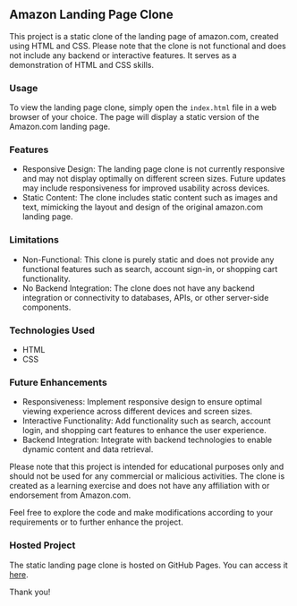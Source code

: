 ## Amazon Landing Page Clone

This project is a static clone of the landing page of amazon.com, created using HTML and CSS. Please note that the clone is not functional and does not include any backend or interactive features. It serves as a demonstration of HTML and CSS skills.

### Usage
To view the landing page clone, simply open the `index.html` file in a web browser of your choice. The page will display a static version of the Amazon.com landing page.

### Features
- Responsive Design: The landing page clone is not currently responsive and may not display optimally on different screen sizes. Future updates may include responsiveness for improved usability across devices.
- Static Content: The clone includes static content such as images and text, mimicking the layout and design of the original amazon.com landing page.

### Limitations
- Non-Functional: This clone is purely static and does not provide any functional features such as search, account sign-in, or shopping cart functionality.
- No Backend Integration: The clone does not have any backend integration or connectivity to databases, APIs, or other server-side components.

### Technologies Used
- HTML
- CSS

### Future Enhancements
- Responsiveness: Implement responsive design to ensure optimal viewing experience across different devices and screen sizes.
- Interactive Functionality: Add functionality such as search, account login, and shopping cart features to enhance the user experience.
- Backend Integration: Integrate with backend technologies to enable dynamic content and data retrieval.

Please note that this project is intended for educational purposes only and should not be used for any commercial or malicious activities. The clone is created as a learning exercise and does not have any affiliation with or endorsement from Amazon.com.

Feel free to explore the code and make modifications according to your requirements or to further enhance the project.

### Hosted Project
The static landing page clone is hosted on GitHub Pages. You can access it [here](https://utkarshkrishna2004.github.io/Amazon-Landing-Page-Clone/).

Thank you!
